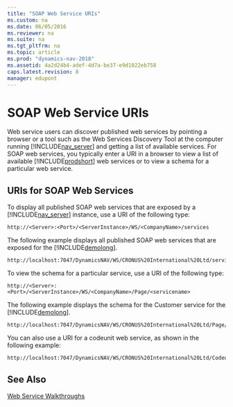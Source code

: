 ```yaml
---
title: "SOAP Web Service URIs"
ms.custom: na
ms.date: 06/05/2016
ms.reviewer: na
ms.suite: na
ms.tgt_pltfrm: na
ms.topic: article
ms.prod: "dynamics-nav-2018"
ms.assetid: 4a2d24b4-adef-4d7a-be37-e9d1022eb758
caps.latest.revision: 8
manager: edupont
---
```

# SOAP Web Service URIs
Web service users can discover published web services by pointing a browser or a tool such as the Web Services Discovery Tool at the computer running [!INCLUDE[nav_server](includes/nav_server_md.md)] and getting a list of available services. For SOAP web services, you typically enter a URI in a browser to view a list of available [!INCLUDE[prodshort](includes/prodshort.md)] web services or to view a schema for a particular web service.  
  
## URIs for SOAP Web Services  
 To display all published SOAP web services that are exposed by a [!INCLUDE[nav_server](includes/nav_server_md.md)] instance, use a URI of the following type:  
  
```  
http://<Server>:<Port>/<ServerInstance>/WS/<CompanyName>/services  
```  
  
 The following example displays all published SOAP web services that are exposed for the [!INCLUDE[demolong](includes/demolong_md.md)].  
  
```  
http://localhost:7047/DynamicsNAV/WS/CRONUS%20International%20Ltd/services  
```  
  
 To view the schema for a particular service, use a URI of the following type:  
  
```  
http://<Server>:<Port>/<ServerInstance>/WS/<CompanyName>/Page/<servicename>  
```  
  
 The following example displays the schema for the Customer service for the [!INCLUDE[demolong](includes/demolong_md.md)].  
  
```  
http://localhost:7047/DynamicsNAV/WS/CRONUS%20International%20Ltd/Page/Customer  
```  
  
 You can also use a URI for a codeunit web service, as shown in the following example:  
  
```  
http://localhost:7047/DynamicsNAV/WS/CRONUS%20International%20Ltd/Codeunit/Letters  
```  
  
## See Also  
 [Web Service Walkthroughs](Web-Service-Walkthroughs.md)